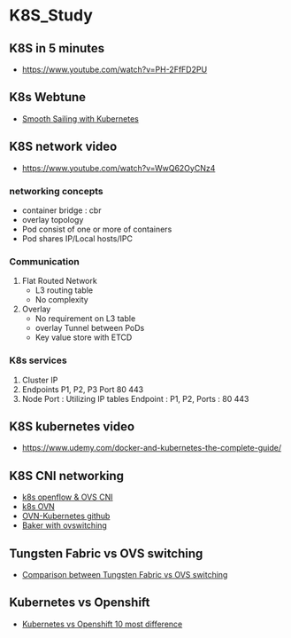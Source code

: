 # K8S_Study

## K8S in 5 minutes
  - https://www.youtube.com/watch?v=PH-2FfFD2PU

## K8s Webtune
  - [Smooth Sailing with Kubernetes](https://cloud.google.com/kubernetes-engine/kubernetes-comic/?hl=ko)
## K8S network video 
  - https://www.youtube.com/watch?v=WwQ62OyCNz4

### networking concepts
  - container bridge : cbr
  - overlay topology
  - Pod consist of one or more of containers
  - Pod shares IP/Local hosts/IPC
### Communication 
  1) Flat Routed Network
     - L3 routing table 
     - No complexity
  2) Overlay 
     - No requirement on L3 table
     - overlay Tunnel between PoDs
     - Key value store with ETCD

### K8s services
  1) Cluster IP
  2) Endpoints
    P1, P2, P3
    Port 80 443
  3) Node Port : Utilizing IP tables
     Endpoint : P1, P2, Ports : 80 443

## K8S kubernetes video
  - https://www.udemy.com/docker-and-kubernetes-the-complete-guide/

## K8S CNI networking
 - [k8s openflow & OVS CNI](https://events.linuxfoundation.org/wp-content/uploads/2017/12/Kubernetes-Networking-Made-Easy-with-Open-vSwitch-and-OpenFlow-Péter-Megyesi-LeanNet-ltd..pdf)
 - [k8s OVN ](http://www.openvswitch.org//support/slides/OVN_LinuxCon_Toronto.pdf)
 - [OVN-Kubernetes github](https://github.com/openvswitch/ovn-kubernetes)
 - [Baker with ovswitching](http://www.openvswitch.org/support/boston2017/1530-han-zhou.pdf)
 
## Tungsten Fabric vs OVS switching
 - [Comparison between Tungsten Fabric vs OVS switching](https://ovsfall2018.sched.com/event/IO8Y/comparison-between-ovs-and-tungsten-fabric-vrouter)
 
## Kubernetes vs Openshift
 - [Kubernetes vs Openshift 10 most difference](https://cloudowski.com/articles/10-differences-between-openshift-and-kubernetes/)
 
